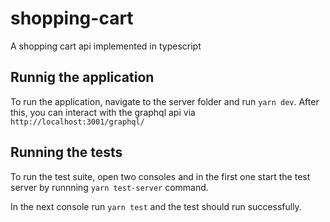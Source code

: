 # shopping-cart

A shopping cart api implemented in typescript

## Runnig the application

To run the application, navigate to the server folder and run `yarn dev`.
After this, you can interact with the graphql api via `http://localhost:3001/graphql/`

## Running the tests

To run the test suite, open two consoles and in the first one start the test server by
runnning `yarn test-server` command.

In the next console run `yarn test` and the test should run successfully.
